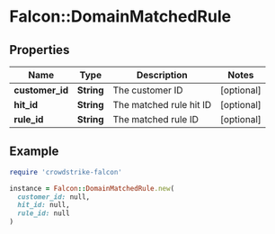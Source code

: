 # Falcon::DomainMatchedRule

## Properties

| Name | Type | Description | Notes |
| ---- | ---- | ----------- | ----- |
| **customer_id** | **String** | The customer ID | [optional] |
| **hit_id** | **String** | The matched rule hit ID | [optional] |
| **rule_id** | **String** | The matched rule ID | [optional] |

## Example

```ruby
require 'crowdstrike-falcon'

instance = Falcon::DomainMatchedRule.new(
  customer_id: null,
  hit_id: null,
  rule_id: null
)
```

